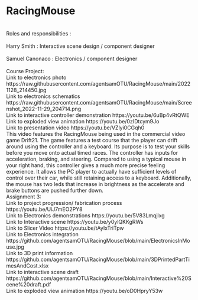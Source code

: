 # RacingMouse
<br>
Roles and responsibilities :
<br>
<br>
Harry Smith : Interactive scene design / component designer
<br>
<br>
Samuel Canonaco : Electronics / component designer
<br>
<br>
Course Project:
<br>
Link to electronics photo https://raw.githubusercontent.com/agentsamOTU/RacingMouse/main/20221128_214450.jpg
<br>
Link to electronics schematics https://raw.githubusercontent.com/agentsamOTU/RacingMouse/main/Screenshot_2022-11-29_204714.png
<br>
Link to interactive controller demonstration https://youtu.be/6uBp4vRtQWE
<br>
Link to exploded view animation https://youtu.be/0zIDtcym9Jo
<br>
Link to presentation video https://youtu.be/VZlyi0CGqh0
<br>
This video features the RacingMouse being used in the commercial video game Drift21. The game features a test course that the player can drift around using the controller and a keyboard. Its purpose is to test your skills before you move onto actual timed races. The controller has inputs for acceleration, braking, and steering. Compared to using a typical mouse in your right hand, this controller gives a much more precise feeling experience. It allows the PC player to actually have sufficient levels of control over their car, while still retaining access to a keyboard. Additionally, the mouse has two leds that increase in brightness as the accelerate and brake buttons are pushed further down.
<br>
Assignment 3:
<br>
Link to project progression/ fabrication process https://youtu.be/UiJ7mEO2PY8
<br>
Link to Electronics demonstrations https://youtu.be/5V83Lmqjlxg
<br>
Link to Interactive scene https://youtu.be/y0ylQKKgRWs
<br>
Link to Slicer Video https://youtu.be/tAyIxTriTpw
<br>
Link to Electronics integration https://github.com/agentsamOTU/RacingMouse/blob/main/ElectronicsInMouse.jpg
<br>
Link to 3D print information https://github.com/agentsamOTU/RacingMouse/blob/main/3DPrintedPartTimesAndCost.xlsx
<br>
Link to interactive scene draft https://github.com/agentsamOTU/RacingMouse/blob/main/Interactive%20Scene%20draft.pdf
<br>
Link to exploded view animation https://youtu.be/oD0HpryY53w
